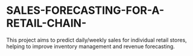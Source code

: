 # SALES-FORECASTING-FOR-A-RETAIL-CHAIN-
This project aims to predict daily/weekly sales for individual retail stores, helping to improve inventory management and revenue forecasting.
